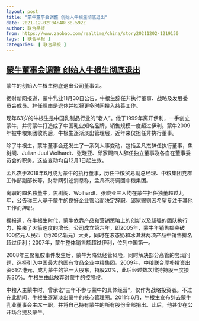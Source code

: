 ```yaml
---
layout: post
title: "蒙牛董事会调整 创始人牛根生彻底退出"
date: 2021-12-02T04:48:38.592Z
author: 联合早报
from: https://www.zaobao.com/realtime/china/story20211202-1219150
tags: [ 联合早报 ]
categories: [ 联合早报 ]
---
```

<!--1638438840000-->
[蒙牛董事会调整 创始人牛根生彻底退出](https://www.zaobao.com/realtime/china/story20211202-1219150)
------

<div>
<p>蒙牛的创始人牛根生彻底退出公司董事会。</p><p>据财新网报道，蒙牛乳业11月30日公告，牛根生辞任非执行董事、战略及发展委员会成员。辞任理由是退休并拟将更多时间投入慈善工作。</p><p>现年63岁的牛根生是中国乳制品行业的“老人”。他于1999年离开伊利，一手创立蒙牛，并将蒙牛打造成了中国乳业知名品牌，销售规模一度超过伊利。蒙牛2009年被中粮集团收购后，牛根生逐渐淡出管理层，近年来仅担任非执行董事。</p><section id="imu"><div id="dfp-ad-imu1">        </div></section><p>除了牛根生，蒙牛董事会还发生了一系列人事变动，包括孟凡杰辞任执行董事，焦树阁、Julian Juul Wolhardt、张晓亚、邱家赐四人辞任独立董事及各自在董事委员会的职务。这些变动均自12月1日起生效。</p><p>孟凡杰于2019年6月成为蒙牛的执行董事，历任中粮贸易副总经理、中粮集团党群工作部副部长等。财新网引述消息称，孟凡杰将调回中粮集团。</p><p>离职的四名独董中，焦树阁、Wolhardt、张晓亚三人均在蒙牛担任独董超过九年，公告称三人基于蒙牛的良好企业管治而决定辞职。邱家赐则因希望专注于其他工作而辞职。</p><div id="innity-in-post"></div><div id="dfp-ad-midarticlespecial">        </div><p>据报道，在牛根生时代，蒙牛依靠产品和营销策略上的创新以及超强的团队执行力，换来了火箭速度的增长。公司成立第六年，即2005年，蒙牛年销售额突破100亿元人民币（约20亿新元）大关，同时在液态奶和冰淇淋两项产品中销售排名超过伊利；2007年，蒙牛整体销售额超过伊利，位列中国第一。</p><p>2008年三聚氰胺事件发生后，蒙牛为降低经营风险，同时解决部分高管的套现问题，选择引入中国最大的国有食品企业中粮集团。2009年，中粮联合厚朴投资出资61亿港元，成为蒙牛的第一大股东，持股20%，此后经过数次增持持股一度接近30%。牛根生由此放弃对蒙牛的控股权。</p><p>中粮入主蒙牛时，曾承诺“三年不参与蒙牛的具体经营”，仅作为战略投资者。不过在此期间，牛根生逐渐淡出蒙牛的核心管理圈。2011年6月，牛根生宣布辞去蒙牛乳业董事会主席一职，并将自己持有蒙牛的所有股份全部捐出。此后，他甚少在公开场合提及蒙牛。<br>&nbsp;</p>      <div class="cx_paywall_placeholder" id="sph_cdp_40"></div>
</div>
